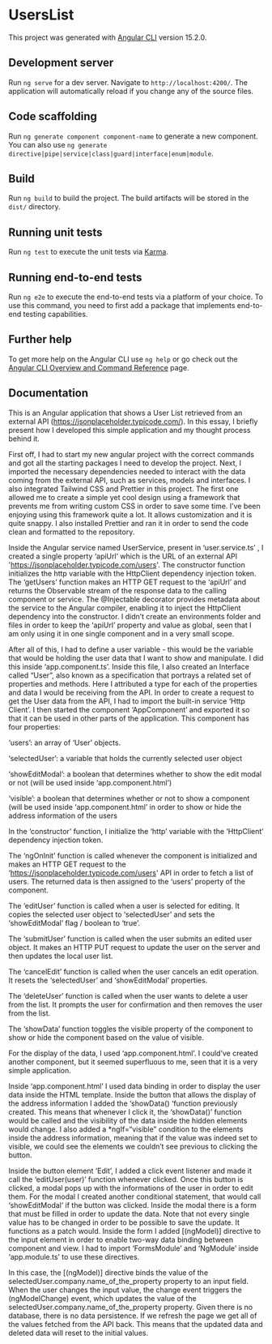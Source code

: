 # UsersList

This project was generated with [Angular CLI](https://github.com/angular/angular-cli) version 15.2.0.

## Development server

Run `ng serve` for a dev server. Navigate to `http://localhost:4200/`. The application will automatically reload if you change any of the source files.

## Code scaffolding

Run `ng generate component component-name` to generate a new component. You can also use `ng generate directive|pipe|service|class|guard|interface|enum|module`.

## Build

Run `ng build` to build the project. The build artifacts will be stored in the `dist/` directory.

## Running unit tests

Run `ng test` to execute the unit tests via [Karma](https://karma-runner.github.io).

## Running end-to-end tests

Run `ng e2e` to execute the end-to-end tests via a platform of your choice. To use this command, you need to first add a package that implements end-to-end testing capabilities.

## Further help

To get more help on the Angular CLI use `ng help` or go check out the [Angular CLI Overview and Command Reference](https://angular.io/cli) page.


## Documentation

This is an Angular application that shows a User List retrieved from an external API (https://jsonplaceholder.typicode.com/).
In this essay, I briefly present how I developed this simple application and my thought process behind it.

First off, I had to start my new angular project with the correct commands and got all the starting packages I need to develop the project. Next, I imported the necessary dependencies needed to interact with the data coming from the external API, such as services, models and interfaces.
I also integrated Tailwind CSS and Prettier in this project. The first one allowed me to create a simple yet cool design using a framework that prevents me from writing custom CSS in order to save some time. I’ve been enjoying using this framework quite a lot. It allows customization and it is quite snappy. I also installed Prettier and ran it in order to send the code clean and formatted to the repository.

Inside the Angular service named UserService, present in ‘user.service.ts’ , I created a single property ‘apiUrl’ which is the URL of an external API 'https://jsonplaceholder.typicode.com/users'. The constructor function initializes the http variable with the HttpClient dependency injection token. The ‘getUsers’ function makes an HTTP GET request to the ‘apiUrl’ and returns the Observable stream of the response data to the calling component or service. The @Injectable decorator provides metadata about the service to the Angular compiler, enabling it to inject the HttpClient dependency into the constructor. I didn’t create an environments folder and files in order to keep the ‘apiUrl’ property and value as global, seen that I am only using it in one single component and in a very small scope.

After all of this, I had to define a user variable - this would be the variable that would be holding the user data that I want to show and manipulate. I did this inside ‘app.component.ts’. Inside this file, I also created an Interface called “User”, also known as a specification that portrays a related set of properties and methods. Here I attributed a type for each of the properties and data I would be receiving from the API. In order to create a request to get the User data from the API, I had to import the built-in service ‘Http Client’. I then started the component ‘AppComponent’ and exported it so that it can be used in other parts of the application. This component has four properties:

‘users’: an array of ‘User’ objects.

‘selectedUser’: a variable that holds the currently selected user object

‘showEditModal’: a boolean that determines whether to show the edit modal or not (will be used inside ‘app.component.html’)

‘visible’: a boolean that determines whether or not to show a component (will be used inside ‘app.component.html’ in order to show or hide the address information of the users

In the ‘constructor’ function, I initialize the ‘http’ variable with the ‘HttpClient’ dependency injection token.

The ‘ngOnInit’ function is called whenever the component is initialized and makes an HTTP GET request to the ‘https://jsonplaceholder.typicode.com/users' API in order to fetch a list of users. The returned data is then assigned to the ‘users’ property of the component.

The ‘editUser’ function is called when a user is selected for editing. It copies the selected user object to ‘selectedUser’ and sets the ‘showEditModal’ flag / boolean to ‘true’.

The ‘submitUser’ function is called when the user submits an edited user object. It makes an HTTP PUT request to update the user on the server and then updates the local user list. 

The ‘cancelEdit’ function is called when the user cancels an edit operation. It resets the ‘selectedUser’ and ‘showEditModal’ properties. 

The ‘deleteUser’ function is called when the user wants to delete a user from the list. It prompts the user for confirmation and then removes the user from the list.

The ‘showData’ function toggles the visible property of the component to show or hide the component based on the value of visible.

 
For the display of the data, I used ‘app.component.html’. I could’ve created another component, but it seemed superfluous to me, seen that it is a very simple application.

Inside ‘app.component.html’ I used data binding in order to display the user data inside the HTML template. Inside the button that allows the display of the address information I added the ‘showData() ‘function previously created. This means that whenever I click it, the ‘showData()’ function would be called and the visibility of the data inside the hidden elements would change. I also added a *ngIf=“visible” condition to the elements inside the address information, meaning that if the value was indeed set to visible, we could see the elements we couldn’t see previous to clicking the button.

Inside the button element ‘Edit’, I added a click event listener and made it call the ‘editUser(user)’ function whenever clicked. Once this button is clicked, a modal pops up with the informations of the user in order to edit them. For the modal I created another conditional statement, that would call ‘showEditModal’ if the button was clicked. Inside the modal there is a form that must be filled in order to update the data. Note that not every single value has to be changed in order to be possible to save the update. It functions as a patch would. Inside the form I added [(ngModel)] directive to the input element in order to enable two-way data binding between component and view.  I had to import ‘FormsModule’ and ‘NgModule’ inside ‘app.module.ts’ to use these directives.

In this case, the [(ngModel)] directive binds the value of the selectedUser.company.name_of_the_property property to an input field. When the user changes the input value, the change event triggers the (ngModelChange) event, which updates the value of the selectedUser.company.name_of_the_property property.
Given there is no database, there is no data persistence. If we refresh the page we get all of the values fetched from the API back. This means that the updated data and deleted data will reset to the initial values.
